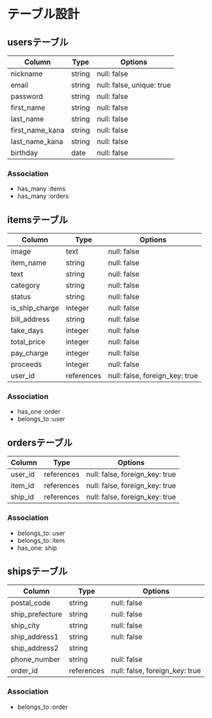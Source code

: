 # テーブル設計

## usersテーブル

| Column          | Type   | Options                   |
| --------------- | ------ | ------------------------- |
| nickname        | string | null: false               |
| email           | string | null: false, unique: true |
| password        | string | null: false               |
| first_name      | string | null: false               |
| last_name       | string | null: false               |
| first_name_kana | string | null: false               |
| last_name_kana  | string | null: false               |
| birthday        |  date  | null: false               |

### Association
- has_many :items
- has_many :orders


## itemsテーブル

| Column         | Type       | Options                        |
| -------------- | ---------- | ------------------------------ |
| image          | text       | null: false                    |
| item_name      | string     | null: false                    |
| text           | string     | null: false                    |
| category       | string     | null: false                    |
| status         | string     | null: false                    |
| is_ship_charge | integer    | null: false                    |
| bill_address   | string     | null: false                    |
| take_days      | integer    | null: false                    |
| total_price    | integer    | null: false                    |
| pay_charge     | integer    | null: false                    |
| proceeds       | integer    | null: false                    |
| user_id        | references | null: false, foreign_key: true |

### Association
- has_one :order
- belongs_to :user


## ordersテーブル

| Column  | Type       | Options                        |
| ------- | ---------- | ------------------------------ |
| user_id | references | null: false, foreign_key: true |
| item_id | references | null: false, foreign_key: true |
| ship_id | references | null: false, foreign_key: true |

### Association

- belongs_to: user
- belongs_to: item
- has_one: ship


## shipsテーブル

| Column          | Type       | Options                        |
| --------------- | ---------- | ------------------------------ |
| postal_code     | string     | null: false                    |
| ship_prefecture | string     | null: false                    |
| ship_city       | string     | null: false                    |
| ship_address1   | string     | null: false                    |
| ship_address2   | string     |                                |
| phone_number    | string     | null: false                    |
| order_id        | references | null: false, foreign_key: true |

### Association

- belongs_to :order
